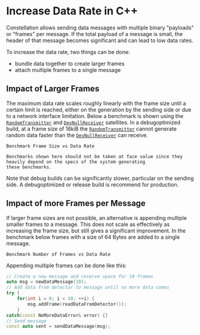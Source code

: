# Increase Data Rate in C++

Constellation allows sending data messages with multiple binary "payloads" or "frames" per message. If the total payload
of a message is small, the header of that message becomes significant and can lead to low data rates.

To increase the data rate, two things can be done:

- bundle data together to create larger frames
- attach multiple frames to a single message

## Impact of Larger Frames

The maximum data rate scales roughly linearly with the frame size until a certain limit is reached, either on the generation
by the sending side or due to a network interface limitation. Below a benchmark is shown using the
[`RandomTransmitter`](../../satellites/RandomTransmitter) and [`DevNullReceiver`](../../satellites/DevNullReceiver)
satellites. In a debugoptimized build, at a frame size of 16kiB the [`RandomTransmitter`](../../satellites/RandomTransmitter)
cannot generate random data faster than the [`DevNullReceiver`](../../satellites/DevNullReceiver) can receive.

```{figure} bench_frame_size_vs_data_rate.png
Benchmark Frame Size vs Data Rate
```

```{note}
Benchmarks shown here should not be taken at face value since they heavily depend on the specs of the system generating
these benchmarks.
```

Note that debug builds can be significantly slower, particular on the sending side. A debugoptimized or release build is
recommend for production.

## Impact of more Frames per Message

If larger frame sizes are not possible, an alternative is appending multiple smaller frames to a message. This does not scale
as effectively as increasing the frame size, but still gives a significant improvement. In the benchmark below frames with a
size of 64 Bytes are added to a single message.

```{figure} bench_number_of_frames_vs_data_rate.png
Benchmark Number of Frames vs Data Rate
```

Appending multiple frames can be done like this:

```c++
// Create a new message and reserve space for 10 frames
auto msg = newDataMessage(10);
// Add data from detector to message until no more data comes
try {
    for(int i = 0; i < 10; ++i) {
        msg.addFrame(readDataFromDetector());
    }
catch(const NoMoreDataError& error) {}
// Send message
const auto sent = sendDataMessage(msg);
```
